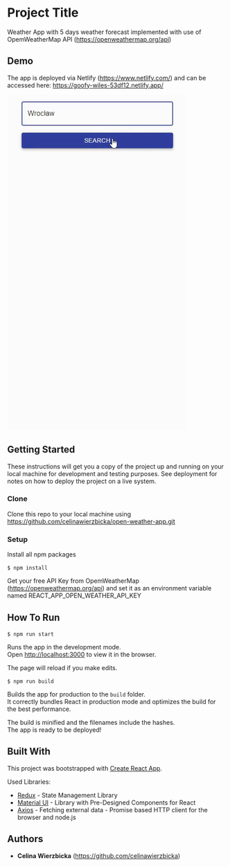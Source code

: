 # Project Title

Weather App with 5 days weather forecast implemented with use of OpemWeatherMap API (https://openweathermap.org/api)

## Demo

The app is deployed via Netlify (https://www.netlify.com/) and can be accessed here: https://goofy-wiles-53df12.netlify.app/

![](demo.gif)


## Getting Started

These instructions will get you a copy of the project up and running on your local machine for development and testing purposes. See deployment for notes on how to deploy the project on a live system.

### Clone

Clone this repo to your local machine using https://github.com/celinawierzbicka/open-weather-app.git

### Setup

Install all npm packages

```
$ npm install
```

Get your free API Key from OpemWeatherMap (https://openweathermap.org/api) and set it as an environment variable named REACT_APP_OPEN_WEATHER_API_KEY

## How To Run

```
$ npm run start
```
Runs the app in the development mode.<br />
Open [http://localhost:3000](http://localhost:3000) to view it in the browser.

The page will reload if you make edits.<br />

```
$ npm run build
```

Builds the app for production to the `build` folder.<br />
It correctly bundles React in production mode and optimizes the build for the best performance.

The build is minified and the filenames include the hashes.<br />
The app is ready to be deployed!

## Built With

This project was bootstrapped with [Create React App](https://github.com/facebook/create-react-app).

Used Libraries:
* [Redux](https://redux.js.org/) - State Management Library
* [Material UI](https://material-ui.com/) - Library with Pre-Designed Components for React
* [Axios](https://github.com/axios/axios) - Fetching external data - Promise based HTTP client for the browser and node.js

## Authors

* **Celina Wierzbicka** (https://github.com/celinawierzbicka)